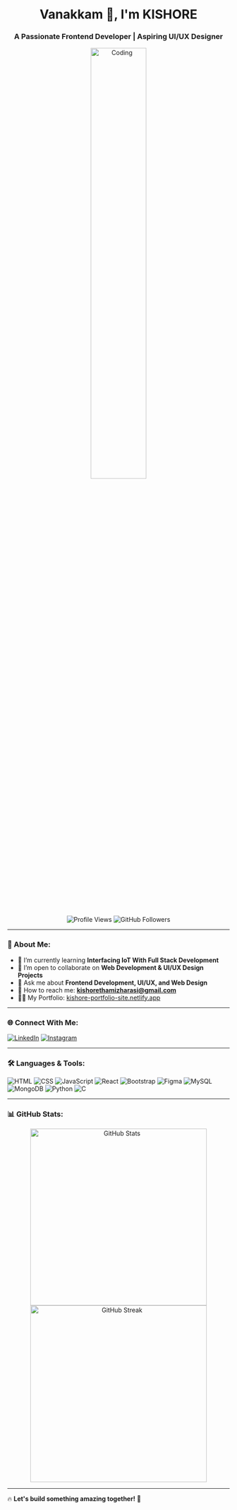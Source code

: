<h1 align="center">Vanakkam 👋, I'm KISHORE</h1>
<h3 align="center">A Passionate Frontend Developer | Aspiring UI/UX Designer</h3>

<p align="center">
  <img src="https://media.tenor.com/rePDfDWO3XoAAAAd/hacking.gif" alt="Coding" width="50%" />
</p>

<p align="center">
  <img src="https://komarev.com/ghpvc/?username=KishoreGitHub&label=Profile%20views&color=0000FF&style=flat" alt="Profile Views" />
  <img src="https://img.shields.io/github/followers/KishoreGitHub?label=Followers&style=social" alt="GitHub Followers" />
</p>

---

### 🚀 About Me:
- 🌱 I’m currently learning **Interfacing IoT With Full Stack Development**
- 👯️ I’m open to collaborate on **Web Development & UI/UX Design Projects**
- 💬 Ask me about **Frontend Development, UI/UX, and Web Design**
- 📧 How to reach me: **kishorethamizharasi@gmail.com**
- 👨‍💻 My Portfolio: [kishore-portfolio-site.netlify.app](https://kishore-portfolio-site.netlify.app/)

---

### 🌐 Connect With Me:
<p>
  <a href="https://www.linkedin.com/in/kishore-s-4168572b3" target="_blank"><img src="https://img.shields.io/badge/LinkedIn-0A66C2?style=for-the-badge&logo=linkedin&logoColor=white" alt="LinkedIn" /></a>
  <a href="https://www.instagram.com/kishore_the_arrogant" target="_blank"><img src="https://img.shields.io/badge/Instagram-E4405F?style=for-the-badge&logo=instagram&logoColor=white" alt="Instagram" /></a>
</p>

---

### 🛠️ Languages & Tools:
<p>
  <img src="https://img.shields.io/badge/HTML5-%23E34F26.svg?style=for-the-badge&logo=html5&logoColor=white" alt="HTML" />
  <img src="https://img.shields.io/badge/CSS3-%231572B6.svg?style=for-the-badge&logo=css3&logoColor=white" alt="CSS" />
  <img src="https://img.shields.io/badge/JavaScript-%23F7DF1E.svg?style=for-the-badge&logo=javascript&logoColor=black" alt="JavaScript" />
  <img src="https://img.shields.io/badge/React-%2361DAFB.svg?style=for-the-badge&logo=react&logoColor=black" alt="React" />
  <img src="https://img.shields.io/badge/Bootstrap-%23563D7C.svg?style=for-the-badge&logo=bootstrap&logoColor=white" alt="Bootstrap" />
  <img src="https://img.shields.io/badge/Figma-%23F24E1E.svg?style=for-the-badge&logo=figma&logoColor=white" alt="Figma" />
  <img src="https://img.shields.io/badge/MySQL-%234479A1.svg?style=for-the-badge&logo=mysql&logoColor=white" alt="MySQL" />
  <img src="https://img.shields.io/badge/MongoDB-%2347A248.svg?style=for-the-badge&logo=mongodb&logoColor=white" alt="MongoDB" />
  <img src="https://img.shields.io/badge/Python-%233776AB.svg?style=for-the-badge&logo=python&logoColor=white" alt="Python" />
  <img src="https://img.shields.io/badge/C-%23007396.svg?style=for-the-badge&logo=c&logoColor=white" alt="C" />
</p>

---

### 📊 GitHub Stats:
<p align="center">
  <img src="https://github-readme-stats.vercel.app/api?username=KishoreGitHub&show_icons=true&theme=blueberry" alt="GitHub Stats" width="400" />
  <img src="https://github-readme-streak-stats.herokuapp.com/?user=KishoreGitHub&theme=blueberry" alt="GitHub Streak" width="400" />
</p>

---

🔥 **Let's build something amazing together!** 🚀
